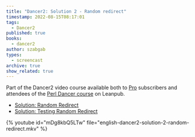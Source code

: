 ```yaml
---
title: "Dancer2: Solution 2 - Random redirect"
timestamp: 2022-08-15T08:17:01
tags:
  - Dancer2
published: true
books:
  - dancer2
author: szabgab
types:
  - screencast
archive: true
show_related: true
---
```



Part of the Dancer2 video course available both to [Pro](/pro) subscribers and attendees of the [Perl Dancer course](https://leanpub.com/c/dancer) on Leanpub.


* [Solution: Random Redirect](https://code-maven.com/slides/dancer/solution-random-redirect)
* [Solution: Testing Random Redirect](https://code-maven.com/slides/dancer/solution-testing-random-redirect)

{% youtube id="mDg8kbQ5LTw" file="english-dancer2-solution-2-random-redirect.mkv" %}
